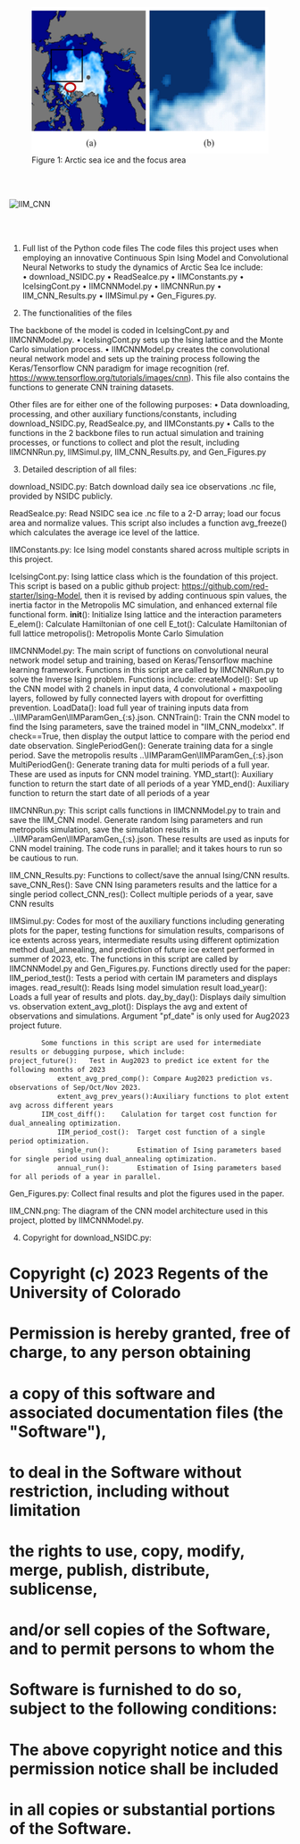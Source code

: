 
<!---
!["Figure 1: Arctic sea ice and the focus area"](/images/Figure1.jpg)
-->

<figure>
    <img src="/images/Figure1.jpg">
    <figcaption>Figure 1: Arctic sea ice and the focus area</figcaption>
</figure>

<br/><br/>

![IIM_CNN](https://github.com/Watermelon-Addict/IM-Study-on-Sea-Ice/assets/160803085/f472882a-8849-41d6-b456-130cac58b860)

<br/><br/>

1. Full list of the Python code files
The code files this project uses when employing an innovative Continuous Spin Ising Model and Convolutional Neural Networks to study the dynamics of Arctic Sea Ice include:  
•	download_NSIDC.py
•	ReadSeaIce.py
•	IIMConstants.py
•	IceIsingCont.py
•	IIMCNNModel.py
•	IIMCNNRun.py
•	IIM_CNN_Results.py
•	IIMSimul.py
•	Gen_Figures.py.




2. The functionalities of the files

The backbone of the model is coded in IceIsingCont.py and IIMCNNModel.py. 
•	IceIsingCont.py sets up the Ising lattice and the Monte Carlo simulation process. 
•	IIMCNNModel.py creates the convolutional neural network model and sets up the training process following the Keras/Tensorflow CNN paradigm for image recognition (ref. https://www.tensorflow.org/tutorials/images/cnn). This file also contains the functions to generate CNN training datasets.

Other files are for either one of the following purposes:
•	Data downloading, processing, and other auxiliary functions/constants, including download_NSIDC.py, ReadSeaIce.py, and IIMConstants.py
•	Calls to the functions in the 2 backbone files to run actual simulation and training processes, or functions to collect and plot the result, including  IIMCNNRun.py, IIMSimul.py, IIM_CNN_Results.py, and Gen_Figures.py





3. Detailed description of all files:

download_NSIDC.py: 	Batch download daily sea ice observations .nc file, provided by NSIDC publicly.

ReadSeaIce.py:		Read NSIDC sea ice .nc file to a 2-D array; load our focus area and normalize values. 
			This script also includes a function avg_freeze() which calculates the average ice level of the lattice.

IIMConstants.py: 	Ice Ising model constants shared across multiple scripts in this project.

IceIsingCont.py:	Ising lattice class which is the foundation of this project. This script is based on a public github project: https://github.com/red-starter/Ising-Model, then it is revised by adding continuous spin values, the inertia factor in the Metropolis MC simulation, and enhanced external file functional form.
			__init__(): 	Initialize Ising lattice and the interaction parameters
			E_elem(): 	Calculate Hamiltonian of one cell
			E_tot(): 	Calculate Hamiltonian of full lattice
			metropolis():	Metropolis Monte Carlo Simulation

IIMCNNModel.py:		The main script of functions on convolutional neural network model setup and training, based on Keras/Tensorflow machine learning framework. Functions in this script are called by IIMCNNRun.py to solve the Inverse Ising problem.
Functions include:
			createModel():  Set up the CNN model with 2 chanels in input data, 4 convolutional + maxpooling layers, followed by fully connected layers with dropout for overfitting prevention.
			LoadData():	load full year of training inputs data from ..\\IIMParamGen\\IIMParamGen_{:s}.json.
			CNNTrain(): 	Train the CNN model to find the Ising parameters, save the trained model in "IIM_CNN_modelxx". If check==True, then display the output lattice to compare with the period end date observation.
			SinglePeriodGen(): Generate training data for a single period. Save the metropolis results ..\\IIMParamGen\\IIMParamGen_{:s}.json
			MultiPeriodGen(): Generate traning data for multi periods of a full year. These are used as inputs for CNN model training.
			YMD_start(): 	Auxiliary function to return the start date of all periods of a year
			YMD_end(): 	Auxiliary function to return the start date of all periods of a year

IIMCNNRun.py: 		This script calls functions in IIMCNNModel.py to train and save the IIM_CNN model. Generate random Ising parameters and run metropolis simulation, save the simulation results in ..\\IIMParamGen\\IIMParamGen_{:s}.json. These results are used as inputs for CNN model training. The code runs in parallel; and it takes hours to run so be cautious to run.

IIM_CNN_Results.py:	Functions to collect/save the annual Ising/CNN results.
			save_CNN_Res():	Save CNN Ising parameters results and the lattice for a single period
			collect_CNN_res(): Collect multiple periods of a year, save CNN results

IIMSimul.py:		Codes for most of the auxiliary functions including generating plots for the paper, testing functions for simulation results, comparisons of ice extents across years, intermediate results using different optimization method dual_annealing, and prediction of future ice extent performed in summer of 2023, etc. The functions in this script are called by IIMCNNModel.py and Gen_Figures.py.
			Functions directly used for the paper:
    			IIM_period_test():	Tests a period with certain IM parameters and displays images.
    			read_result():		Reads Ising model simulation result
			load_year():		Loads a full year of results and plots.
    			day_by_day(): 		Displays daily simultion vs. observation
    			extent_avg_plot():	Displays the avg and extent of observations and simulations. Argument "pf_date" is only used for Aug2023 project future.
    
			Some functions in this script are used for intermediate results or debugging purpose, which include:        						project_future(): 	Test in Aug2023 to predict ice extent for the following months of 2023
    			extent_avg_pred_comp():	Compare Aug2023 prediction vs. observations of Sep/Oct/Nov 2023.
    			extent_avg_prev_years():Auxiliary functions to plot extent avg across different years
			IIM_cost_diff():	Calulation for target cost function for dual_annealing optimization.	
    			IIM_period_cost():	Target cost function of a single period optimization.
    			single_run():		Estimation of Ising parameters based for single period using dual_annealing optimization.
    			annual_run(): 		Estimation of Ising parameters based for all periods of a year in parallel.
    
Gen_Figures.py:		Collect final results and plot the figures used in the paper.

IIM_CNN.png:		The diagram of the CNN model architecture used in this project, plotted by IIMCNNModel.py.




4. Copyright for download_NSIDC.py:
# Copyright (c) 2023 Regents of the University of Colorado
# Permission is hereby granted, free of charge, to any person obtaining
# a copy of this software and associated documentation files (the "Software"),
# to deal in the Software without restriction, including without limitation
# the rights to use, copy, modify, merge, publish, distribute, sublicense,
# and/or sell copies of the Software, and to permit persons to whom the
# Software is furnished to do so, subject to the following conditions:
# The above copyright notice and this permission notice shall be included
# in all copies or substantial portions of the Software.


